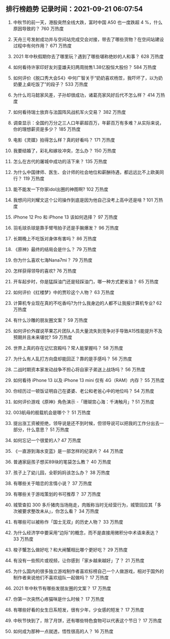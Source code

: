 
## 排行榜趋势 记录时间：2021-09-21 06:07:54
  
  1. 中秋节的前一天，港股突然全线大跌，富时中国 A50 也一度跌超 4 %，什么原因导致的？ 760 万热度
    
  2. 天舟三号发射成功并与空间站完成交会对接，带去了哪些货物？在空间站建设过程中有何作用？ 671 万热度
    
  3. 2021 年中秋假期你去了哪里玩？遇到了哪些堪称绝妙的人和事？ 628 万热度
    
  4. 如何看待许家印好友刘銮雄夫妇两周抛售1.38亿股恒大股份？ 584 万热度
    
  5. 如何评价《脱口秀大会S4》中何广智关于“奶奶喜欢杨笠，我吓坏了，以为奶奶要上桌吃饭了”的段子？ 533 万热度
    
  6. 为什么司马懿家风差，子孙却很成功，诸葛亮家风好后代不怎么样？ 414 万热度
    
  7. 如何看待瑞士放弃与法国阵风战机军火交易？ 382 万热度
    
  8. 调查显示：全国约万分之三人口年薪超百万，年薪百万有多难？从实际来说，你的理想薪资是多少？ 185 万热度
    
  9. 电影《灵媒》拍得怎么样？真的好看吗？ 171 万热度
    
  10. 我要结婚了，彩礼和嫁妆冲突，怎么办？ 150 万热度
    
  11. 怎么在古代的屠城中成功的活下来？ 135 万热度
    
  12. 为什么中国律师、医生、会计师的社会地位和薪酬待遇，都远远比不上欧美同行？ 119 万热度
    
  13. 能不能发一下你家idol出圈的神图啊? 102 万热度
    
  14. 我想问问刘耀文这个公司操作到底是因为他自己没考上高中还是啥 ? 101 万热度
    
  15. iPhone 12 Pro 和 iPhone 13 该如何选择？ 97 万热度
    
  16. 羽毛球杀球是靠手臂甩拍子还是手腕爆发？ 96 万热度
    
  17. 长期晚上不吃饭对身体有害吗？ 86 万热度
    
  18. 《原神》最终的结局会是什么？ 79 万热度
    
  19. 你为什么喜欢七海Nana7mi？ 79 万热度
    
  20. 怎样获得领导的喜欢? 76 万热度
    
  21. 开车起步时，你是猛踩油门还是轻踩油门，哪一种方式更省油？ 65 万热度
    
  22. 如何评价《红楼梦》中的贾珍这个人物？ 63 万热度
    
  23. 计算机专业现在真的不吃香吗?为什么我身边的人都不让我报计算机专业? 62 万热度
    
  24. 有什么沙雕的朋友圈文案？ 59 万热度
    
  25. 如何评价外媒说苹果芯片团队人员大量流失到竞争对手导致A15性能提升不及预期并且未来堪忧? 59 万热度
    
  26. 世界上真的存在记忆宫殿吗？常人能掌握吗？ 58 万热度
    
  27. 为什么有人乱打方向盘却能回正？靠的是手感吗？ 56 万热度
    
  28. 二战时期资本家发动战争不担心将自家子弟送上战场吗？ 56 万热度
    
  29. 如何看待 iPhone 13 以及 iPhone 13 mini  仅有 4G（RAM）内存？ 55 万热度
    
  30. 你经历过一顿饭证明自己在婆婆、老公和老爸心中的地位吗？ 54 万热度
    
  31. 如何评价游戏《原神》角色演示 -「珊瑚宫心海：千涛触月」? 51 万热度
    
  32. 003航母的舰载机会是哪个？ 51 万热度
    
  33. 提出涨工资被拒绝，领导说是还不到时候，但领导说可以把我的工作分出去一部分，什么意思？ 51 万热度
    
  34. 如何忘记一个很爱的人? 47 万热度
    
  35. 《一直游到海水变蓝》是一部怎样的纪录片？ 44 万热度
    
  36. 普通家庭孩子想买89块的笔袋怎么教？ 40 万热度
    
  37. 孩子上了幼儿园，全职妈妈该怎么办？ 38 万热度
    
  38. 有哪些关于暗恋的言情小说？ 37 万热度
    
  39. 有哪些关于游戏策划的书可推荐？ 37 万热度
    
  40. 城管查扣 300 多斤猪肉当场拖走，肉贩称当时无经营行为，城管回应其「多次被要求整改未从」，你怎么看？ 34 万热度
    
  41. 有哪些可以被称作「国士无双」的历史人物？ 33 万热度
    
  42. 为什么经济学中要采用“边际”的概念，而不是直接用微积分中术语来表达？ 33 万热度
    
  43. 梭子蟹怎么做好吃？和大闸蟹相比哪个更好吃？ 29 万热度
    
  44. 有没有一些照片或视频，让你感到「家乡越来越好」了？ 21 万热度
    
  45. 为什么国内的很多独立游戏制作者喜欢标榜自己一个人做游戏，相对于国外的制作者来说他们不喜欢组队一起做吗？ 17 万热度
    
  46. 2021 年中秋节有哪些发朋友圈的文案？ 17 万热度
    
  47. 你第一次突然心疼猫咪是什么时候？ 17 万热度
    
  48. 有哪些好看的女生日系短发，很有少年，少女感的短发？ 17 万热度
    
  49. 中秋节快到了，除了月饼，还有哪些特色食物可以代表这个节日？ 17 万热度
    
  50. 如何成为那种一点就透，悟性很高的人？ 16 万热度
    